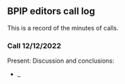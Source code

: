 ## BPIP editors call log
This is a record of the minutes of calls.

### Call 12/12/2022
Present:
Discussion and conclusions:
* _

